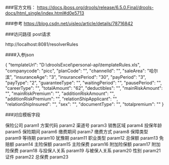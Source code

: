 ###官方文档：
https://docs.jboss.org/drools/release/6.5.0.Final/drools-docs/html_single/index.html#d0e5713

###参考
https://blog.csdn.net/ujsleo/article/details/78716842

###访问路径
post请求  

http://localhost:8081/resolverRules

####入参json

{
  "templateUrl": "D:\\droolsExcel\\personal-api\\templateRules.xls",
  "companycode": "picc",
  "planCode": "",
  "channelId": "",
  "saleArea": "哈尔滨",
  "insuranceAge": "3",
  "insurancePeriod": "30",
  "payPeriod": "3",
  "payType": "2",
  "guaranteeType": "",
  "waitingPeriod": "",
  "pausePeriod": "",
  "careerType": "",
  "totalAmount": "62",
  "deductibles": "",
  "mainRiskAmount": "",
  "mainRiskPremium": "",
  "additionRiskAmount": "",
  "additionRiskPremium": "",
  "relationShipApplicant": "",
  "relationShipInsured": "",
  "sex": "",
  "documentType": "",
  "totalpremium": ""
}


###对应模板字段

保险公司	param1
方案代码	param2
渠道号	param3
销售区域	param4
投保年龄	param5
保险期间	param6
缴费期间	param7
缴费方式	param8
保障类型	param9
等待期	param10
犹豫期	param11
职业类型	param12
总保额	param13
免赔额	param14
主险保额	param15
主险保费	param16
附加险保额	param17
附加险保费	param18
与投保人关系	param19
与被保人关系	param20
性别	param21
证件	param22
总保费 	param23
	


